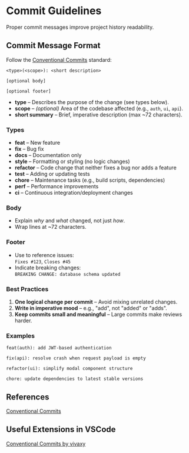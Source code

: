 # Commit Guidelines

Proper commit messages improve project history readability.

## Commit Message Format

Follow the [Conventional Commits](https://www.conventionalcommits.org/) standard:

```
<type>(<scope>): <short description>

[optional body]

[optional footer]
```
- **type** – Describes the purpose of the change (see types below).
- **scope** – *(optional)* Area of the codebase affected (e.g., `auth`, `ui`, `api`).
- **short summary** – Brief, imperative description (max ~72 characters).

### Types

- **feat** – New feature
- **fix** – Bug fix
- **docs** – Documentation only
- **style** – Formatting or styling (no logic changes)
- **refactor** – Code change that neither fixes a bug nor adds a feature
- **test** – Adding or updating tests
- **chore** – Maintenance tasks (e.g., build scripts, dependencies)
- **perf** – Performance improvements
- **ci** – Continuous integration/deployment changes

### Body

- Explain *why* and *what* changed, not just *how*.
- Wrap lines at ~72 characters.

### Footer

- Use to reference issues:  
  `Fixes #123`, `Closes #45`
- Indicate breaking changes:  
  `BREAKING CHANGE: database schema updated`

### Best Practices

1. **One logical change per commit** – Avoid mixing unrelated changes.
2. **Write in imperative mood** – e.g., "add", not "added" or "adds".
3. **Keep commits small and meaningful** – Large commits make reviews harder.


### Examples

```
feat(auth): add JWT-based authentication

fix(api): resolve crash when request payload is empty

refactor(ui): simplify modal component structure

chore: update dependencies to latest stable versions
```

## References
[Conventional Commits](https://www.conventionalcommits.org/)

## Useful Extensions in VSCode
[Conventional Commits by vivaxy](https://marketplace.visualstudio.com/items?itemName=vivaxy.vscode-conventional-commits)
